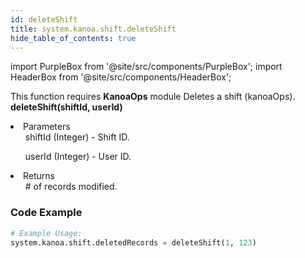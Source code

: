 ```yaml
---
id: deleteShift
title: system.kanoa.shift.deleteShift
hide_table_of_contents: true
---
```


import PurpleBox from '@site/src/components/PurpleBox';
import HeaderBox from '@site/src/components/HeaderBox';

<PurpleBox>This function requires <b>KanoaOps</b> module</PurpleBox>
<HeaderBox header="Description">Deletes a shift (kanoaOps).</HeaderBox>
<HeaderBox header="Syntax">
    <b>deleteShift(shiftId, userId)</b>
    <li>Parameters <br />
        <ul>shiftId (Integer) - Shift ID.</ul>
        <ul>userId (Integer) - User ID.</ul>
    </li>
    <li>Returns <br />
        <ul># of records modified.</ul>
    </li>
</HeaderBox>

### Code Example

```python
# Example Usage:
system.kanoa.shift.deletedRecords = deleteShift(1, 123)

